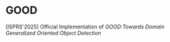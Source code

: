 # GOOD
[ISPRS'2025] Official Implementation of *GOOD:Towards Domain Generalized Oriented Object Detection*
